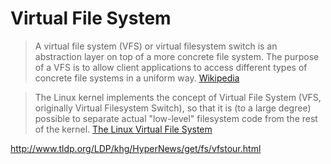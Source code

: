 # Virtual File System

> A virtual file system (VFS) or virtual filesystem switch is an abstraction layer on top of a more concrete file system. The purpose of a VFS is to allow client applications to access different types of concrete file systems in a uniform way.  [Wikipedia]()

> The Linux kernel implements the concept of Virtual File System (VFS, originally Virtual Filesystem Switch), so that it is (to a large degree) possible to separate actual "low-level" filesystem code from the rest of the kernel. [The Linux Virtual File System](https://www.win.tue.nl/~aeb/linux/lk/lk-8.html)

http://www.tldp.org/LDP/khg/HyperNews/get/fs/vfstour.html


